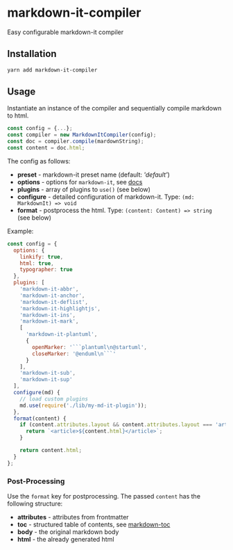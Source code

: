 # markdown-it-compiler

Easy configurable markdown-it compiler

## Installation

```bash
yarn add markdown-it-compiler
```

## Usage

Instantiate an instance of the compiler and sequentially compile markdown to html.

```js
const config = {...};
const compiler = new MarkdownItCompiler(config);
const doc = compiler.compile(mardownString);
const content = doc.html;
```

The config as follows:

- **preset** - markdown-it preset name (default: _'default'_)
- **options** - options for `markdown-it`, see
  [docs](https://github.com/markdown-it/markdown-it#init-with-presets-and-options)
- **plugins** - array of plugins to `use()` (see below)
- **configure** - detailed configuration of markdown-it. Type: `(md: MarkdownIt) => void`
- **format** - postprocess the html. Type: `(content: Content) => string` (see
  below)

Example:

````js
const config = {
  options: {
    linkify: true,
    html: true,
    typographer: true
  },
  plugins: [
    'markdown-it-abbr',
    'markdown-it-anchor',
    'markdown-it-deflist',
    'markdown-it-highlightjs',
    'markdown-it-ins',
    'markdown-it-mark',
    [
      'markdown-it-plantuml',
      {
        openMarker: '```plantuml\n@startuml',
        closeMarker: '@enduml\n```'
      }
    ],
    'markdown-it-sub',
    'markdown-it-sup'
  ],
  configure(md) {
    // load custom plugins
    md.use(require('./lib/my-md-it-plugin'));
  },
  format(content) {
    if (content.attributes.layout && content.attributes.layout === 'article') {
      return `<article>${content.html}</article>`;
    }

    return content.html;
  }
};
````

### Post-Processing

Use the `format` key for postprocessing. The passed `content` has the following
structure:

- **attributes** - attributes from frontmatter
- **toc** - structured table of contents, see
  [markdown-toc](https://github.com/jonschlinkert/markdown-toc)
- **body** - the original markdown body
- **html** - the already generated html
